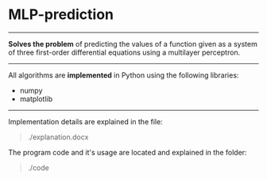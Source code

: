 # MLP-prediction

---

__Solves the problem__ of predicting the values of a function given as a system of three first-order differential equations using a multilayer perceptron. <br>

---

All algorithms are __implemented__ in Python using the following libraries:
* numpy
* matplotlib

---

Implementation details are explained in the file:
> ./explanation.docx

The program code and it's usage are located and explained in the folder:
> ./code


